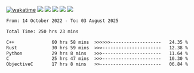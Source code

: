 [![wakatime](https://wakatime.com/badge/user/368879df-dc38-4b1a-86c4-8a2054a0e074.svg)](https://wakatime.com/@368879df-dc38-4b1a-86c4-8a2054a0e074)
<img src="https://img.shields.io/badge/Windows-0078D6?style=flat&logo=Windows&logoColor=white">
<img src="https://img.shields.io/badge/IntelliJ_IDEA-000000.svg?style=flat&logo=IntelliJ-IDEA&logoColor=white">
<img src="https://img.shields.io/badge/CLion-000000.svg?style=flat&logo=CLion&logoColor=white">
<img src="https://img.shields.io/badge/Visual_Studio_Code-007ACC?style=flat&logo=Visual-Studio-Code&logoColor=white">
<img src="https://img.shields.io/badge/Discord-5865F2?label=kano42&style=flat&logo=discord&logoColor=white">
<br>


<!--START_SECTION:waka-->

```txt
From: 14 October 2022 - To: 03 August 2025

Total Time: 250 hrs 23 mins

C++              60 hrs 58 mins  >>>>>>-------------------   24.35 %
Rust             30 hrs 59 mins  >>>----------------------   12.38 %
Python           29 hrs 8 mins   >>>----------------------   11.64 %
C                25 hrs 47 mins  >>>----------------------   10.30 %
ObjectiveC       17 hrs 8 mins   >>-----------------------   06.84 %
```

<!--END_SECTION:waka-->

